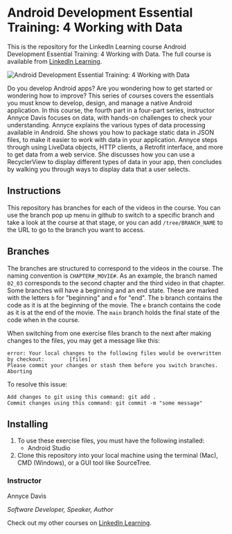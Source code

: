 # Android Development Essential Training: 4 Working with Data
This is the repository for the LinkedIn Learning course Android Development Essential Training: 4 Working with Data. The full course is available from [LinkedIn Learning][lil-course-url].

![Android Development Essential Training: 4 Working with Data][lil-thumbnail-url] 

Do you develop Android apps? Are you wondering how to get started or wondering how to improve? This series of courses covers the essentials you must know to develop, design, and manage a native Android application. In this course, the fourth part in a four-part series, instructor Annyce Davis focuses on data, with hands-on challenges to check your understanding. Annyce explains the various types of data processing available in Android. She shows you how to package static data in JSON files, to make it easier to work with data in your application. Annyce steps through using LiveData objects, HTTP clients, a Retrofit interface, and more to get data from a web service. She discusses how you can use a RecyclerView to display different types of data in your app, then concludes by walking you through ways to display data that a user selects.

## Instructions
This repository has branches for each of the videos in the course. You can use the branch pop up menu in github to switch to a specific branch and take a look at the course at that stage, or you can add `/tree/BRANCH_NAME` to the URL to go to the branch you want to access.

## Branches
The branches are structured to correspond to the videos in the course. The naming convention is `CHAPTER#_MOVIE#`. As an example, the branch named `02_03` corresponds to the second chapter and the third video in that chapter. 
Some branches will have a beginning and an end state. These are marked with the letters `b` for "beginning" and `e` for "end". The `b` branch contains the code as it is at the beginning of the movie. The `e` branch contains the code as it is at the end of the movie. The `main` branch holds the final state of the code when in the course.

When switching from one exercise files branch to the next after making changes to the files, you may get a message like this:

    error: Your local changes to the following files would be overwritten by checkout:        [files]
    Please commit your changes or stash them before you switch branches.
    Aborting

To resolve this issue:
	
    Add changes to git using this command: git add .
	Commit changes using this command: git commit -m "some message"

## Installing
1. To use these exercise files, you must have the following installed:
	- Android Studio
2. Clone this repository into your local machine using the terminal (Mac), CMD (Windows), or a GUI tool like SourceTree.


### Instructor

Annyce Davis 
                            
_Software Developer, Speaker, Author_

                            

Check out my other courses on [LinkedIn Learning](https://www.linkedin.com/learning/instructors/annyce-davis).

[lil-course-url]: https://www.linkedin.com/learning/android-development-essential-training-4-working-with-data
[lil-thumbnail-url]: https://cdn.lynda.com/course/2873199/2873199-1623865939368-16x9.jpg

